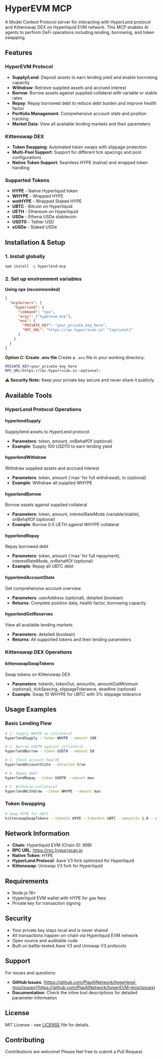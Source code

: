 # HyperEVM MCP

A Model Context Protocol server for interacting with HyperLend protocol and Kittenswap DEX on Hyperliquid EVM network. This MCP enables AI agents to perform DeFi operations including lending, borrowing, and token swapping.

## Features

### HyperEVM Protocol
- **Supply/Lend**: Deposit assets to earn lending yield and enable borrowing capacity
- **Withdraw**: Retrieve supplied assets and accrued interest
- **Borrow**: Borrow assets against supplied collateral with variable or stable rates
- **Repay**: Repay borrowed debt to reduce debt burden and improve health factor
- **Portfolio Management**: Comprehensive account state and position tracking
- **Market Data**: View all available lending markets and their parameters

### Kittenswap DEX
- **Token Swapping**: Automated token swaps with slippage protection
- **Multi-Pool Support**: Support for different tick spacings and pool configurations
- **Native Token Support**: Seamless HYPE (native) and wrapped token handling

### Supported Tokens
- **HYPE** - Native Hyperliquid token
- **WHYPE** - Wrapped HYPE
- **wstHYPE** - Wrapped Staked HYPE  
- **UBTC** - Bitcoin on Hyperliquid
- **UETH** - Ethereum on Hyperliquid
- **USDe** - Ethena USDe stablecoin
- **USDT0** - Tether USD
- **sUSDe** - Staked USDe

## Installation & Setup

### 1. Install globally
```bash
npm install -g hyperlend-mcp
```

### 2. Set up environment variables

**Using npx (recommended)**
```json
{
  "mcpServers": {
    "hyperlend": {
      "command": "npx",
      "args": ["hyperevm_mcp"],
      "env": {
        "PRIVATE_KEY": "your_private_key_here",
        "RPC_URL": "https://rpc.hypurrscan.io" "[optional]"
      }
    }
  }
}
```

**Option C: Create .env file**
Create a `.env` file in your working directory:
```bash
PRIVATE_KEY=your_private_key_here
RPC_URL=https://rpc.hypurrscan.io <optional>
```

**⚠️ Security Note:** Keep your private key secure and never share it publicly.

## Available Tools

### HyperLend Protocol Operations

#### **hyperlendSupply**
Supply/lend assets to HyperLend protocol
- **Parameters**: token, amount, onBehalfOf (optional)
- **Example**: Supply 100 USDT0 to earn lending yield

#### **hyperlendWithdraw**  
Withdraw supplied assets and accrued interest
- **Parameters**: token, amount ('max' for full withdrawal), to (optional)
- **Example**: Withdraw all supplied WHYPE

#### **hyperlendBorrow**
Borrow assets against supplied collateral
- **Parameters**: token, amount, interestRateMode (variable/stable), onBehalfOf (optional)
- **Example**: Borrow 0.5 UETH against WHYPE collateral

#### **hyperlendRepay**
Repay borrowed debt
- **Parameters**: token, amount ('max' for full repayment), interestRateMode, onBehalfOf (optional)
- **Example**: Repay all UBTC debt

#### **hyperlendAccountState**
Get comprehensive account overview
- **Parameters**: userAddress (optional), detailed (boolean)
- **Returns**: Complete position data, health factor, borrowing capacity

#### **hyperlendGetReserves**
View all available lending markets
- **Parameters**: detailed (boolean)
- **Returns**: All supported tokens and their lending parameters

### Kittenswap DEX Operations

#### **kittenswapSwapTokens**
Swap tokens on Kittenswap DEX
- **Parameters**: tokenIn, tokenOut, amountIn, amountOutMinimum (optional), tickSpacing, slippageTolerance, deadline (optional)
- **Example**: Swap 10 WHYPE for UBTC with 3% slippage tolerance

## Usage Examples

### Basic Lending Flow
```bash
# 1. Supply WHYPE as collateral
hyperlendSupply --token WHYPE --amount 100

# 2. Borrow USDT0 against collateral  
hyperlendBorrow --token USDT0 --amount 50

# 3. Check account health
hyperlendAccountState --detailed true

# 4. Repay debt
hyperlendRepay --token USDT0 --amount max

# 5. Withdraw collateral
hyperlendWithdraw --token WHYPE --amount max
```

### Token Swapping
```bash
# Swap HYPE for UBTC
kittenswapSwapTokens --tokenIn HYPE --tokenOut UBTC --amountIn 1.0 --slippageTolerance 3.0
```

## Network Information

- **Chain**: Hyperliquid EVM (Chain ID: 998)
- **RPC URL**: https://rpc.hypurrscan.io
- **Native Token**: HYPE
- **HyperLend Protocol**: Aave V3 fork optimized for Hyperliquid
- **Kittenswap**: Uniswap V3 fork for Hyperliquid

## Requirements

- Node.js 18+
- Hyperliquid EVM wallet with HYPE for gas fees
- Private key for transaction signing

## Security

- Your private key stays local and is never shared
- All transactions happen on-chain via Hyperliquid EVM network
- Open source and auditable code
- Built on battle-tested Aave V3 and Uniswap V3 protocols

## Support

For issues and questions:
- **GitHub Issues**: [https://github.com/PlayAINetwork/hyperlend-mcp/issues](https://github.com/PlayAINetwork/hyperEVM-mcp/issues)
- **Documentation**: Check the inline tool descriptions for detailed parameter information

## License

MIT License - see [LICENSE](LICENSE) file for details.

## Contributing

Contributions are welcome! Please feel free to submit a Pull Request.
